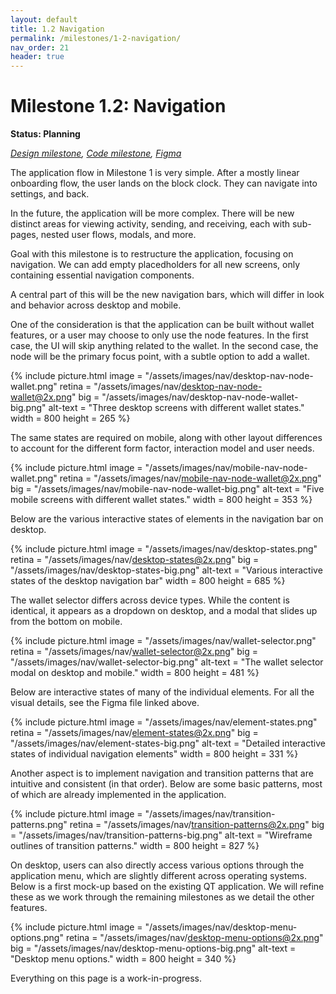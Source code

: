 ```yaml
---
layout: default
title: 1.2 Navigation
permalink: /milestones/1-2-navigation/
nav_order: 21
header: true
---
```


# Milestone 1.2: Navigation

**Status: Planning**

_[Design milestone](https://github.com/BitcoinDesign/Bitcoin-Core-App/milestone/1), [Code milestone](https://github.com/bitcoin-core/gui-qml/milestone/2), [Figma](https://www.figma.com/file/ek8w3n3upbluw5UL2lGhRx/Bitcoin-Core-App-Design?type=design&node-id=7516%3A13168&mode=design&t=sZSBHpOLLJmoMf57-1)_

The application flow in Milestone 1 is very simple. After a mostly linear onboarding flow, the user lands on the block clock. They can navigate into settings, and back.

In the future, the application will be more complex. There will be new distinct areas for viewing activity, sending, and receiving, each with sub-pages, nested user flows, modals, and more.

Goal with this milestone is to restructure the application, focusing on navigation. We can add empty placedholders for all new screens, only containing essential navigation components.

A central part of this will be the new navigation bars, which will differ in look and behavior across desktop and mobile.

One of the consideration is that the application can be built without wallet features, or a user may choose to only use the node features. In the first case, the UI will skip anything related to the wallet. In the second case, the node will be the primary focus point, with a subtle option to add a wallet.

{% include picture.html
	image = "/assets/images/nav/desktop-nav-node-wallet.png"
	retina = "/assets/images/nav/desktop-nav-node-wallet@2x.png"
	big = "/assets/images/nav/desktop-nav-node-wallet-big.png"
	alt-text = "Three desktop screens with different wallet states."
	width = 800
	height = 265
%}

The same states are required on mobile, along with other layout differences to account for the different form factor, interaction model and user needs.

{% include picture.html
	image = "/assets/images/nav/mobile-nav-node-wallet.png"
	retina = "/assets/images/nav/mobile-nav-node-wallet@2x.png"
	big = "/assets/images/nav/mobile-nav-node-wallet-big.png"
	alt-text = "Five mobile screens with different wallet states."
	width = 800
	height = 353
%}

Below are the various interactive states of elements in the navigation bar on desktop.

{% include picture.html
	image = "/assets/images/nav/desktop-states.png"
	retina = "/assets/images/nav/desktop-states@2x.png"
	big = "/assets/images/nav/desktop-states-big.png"
	alt-text = "Various interactive states of the desktop navigation bar"
	width = 800
	height = 685
%}

The wallet selector differs across device types. While the content is identical, it appears as a dropdown on desktop, and a modal that slides up from the bottom on mobile.

{% include picture.html
	image = "/assets/images/nav/wallet-selector.png"
	retina = "/assets/images/nav/wallet-selector@2x.png"
	big = "/assets/images/nav/wallet-selector-big.png"
	alt-text = "The wallet selector modal on desktop and mobile."
	width = 800
	height = 481
%}

Below are interactive states of many of the individual elements. For all the visual details, see the Figma file linked above.

{% include picture.html
	image = "/assets/images/nav/element-states.png"
	retina = "/assets/images/nav/element-states@2x.png"
	big = "/assets/images/nav/element-states-big.png"
	alt-text = "Detailed interactive states of individual navigation elements"
	width = 800
	height = 331
%}

Another aspect is to implement navigation and transition patterns that are intuitive and consistent (in that order). Below are some basic patterns, most of which are already implemented in the application.

{% include picture.html
	image = "/assets/images/nav/transition-patterns.png"
	retina = "/assets/images/nav/transition-patterns@2x.png"
	big = "/assets/images/nav/transition-patterns-big.png"
	alt-text = "Wireframe outlines of transition patterns."
	width = 800
	height = 827
%}

On desktop, users can also directly access various options through the application menu, which are slightly different across operating systems. Below is a first mock-up based on the existing QT application. We will refine these as we work through the remaining milestones as we detail the other features.

{% include picture.html
	image = "/assets/images/nav/desktop-menu-options.png"
	retina = "/assets/images/nav/desktop-menu-options@2x.png"
	big = "/assets/images/nav/desktop-menu-options-big.png"
	alt-text = "Desktop menu options."
	width = 800
	height = 340
%}

Everything on this page is a work-in-progress.